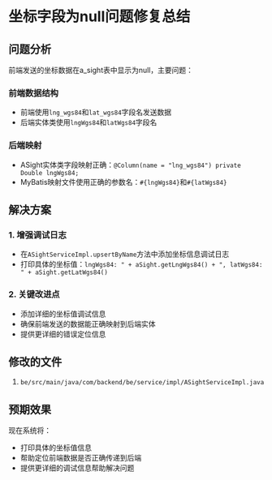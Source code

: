 # 坐标字段为null问题修复总结

## 问题分析
前端发送的坐标数据在a_sight表中显示为null，主要问题：

### 前端数据结构
- 前端使用`lng_wgs84`和`lat_wgs84`字段名发送数据
- 后端实体类使用`lngWgs84`和`latWgs84`字段名

### 后端映射
- ASight实体类字段映射正确：`@Column(name = "lng_wgs84") private Double lngWgs84;`
- MyBatis映射文件使用正确的参数名：`#{lngWgs84}`和`#{latWgs84}`

## 解决方案

### 1. 增强调试日志
- 在`ASightServiceImpl.upsertByName`方法中添加坐标信息调试日志
- 打印具体的坐标值：`lngWgs84: " + aSight.getLngWgs84() + ", latWgs84: " + aSight.getLatWgs84()`

### 2. 关键改进点
- 添加详细的坐标值调试信息
- 确保前端发送的数据能正确映射到后端实体
- 提供更详细的错误定位信息

## 修改的文件
1. `be/src/main/java/com/backend/be/service/impl/ASightServiceImpl.java`

## 预期效果
现在系统将：
- 打印具体的坐标值信息
- 帮助定位前端数据是否正确传递到后端
- 提供更详细的调试信息帮助解决问题